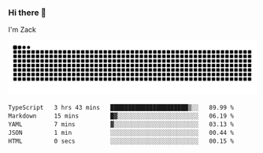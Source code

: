 ### Hi there 👋
I'm Zack

![](https://raw.githubusercontent.com/z4cki/z4cki/refs/heads/output/github-contribution-grid-snake.svg)
<!--START_SECTION:waka-->

```txt
TypeScript   3 hrs 43 mins   ██████████████████████▒░░   89.99 %
Markdown     15 mins         █▓░░░░░░░░░░░░░░░░░░░░░░░   06.19 %
YAML         7 mins          ▓░░░░░░░░░░░░░░░░░░░░░░░░   03.13 %
JSON         1 min           ░░░░░░░░░░░░░░░░░░░░░░░░░   00.44 %
HTML         0 secs          ░░░░░░░░░░░░░░░░░░░░░░░░░   00.15 %
```

<!--END_SECTION:waka-->

